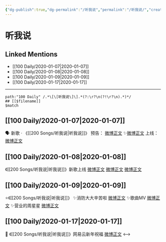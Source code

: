 ```yaml
---
{"dg-publish":true,"dg-permalink":"/听我说","permalink":"/听我说/","created":"2023-04-02T13:24:32.000+08:00","updated":"2023-04-10T15:35:49.000+08:00"}
---
```


# 听我说

## Linked Mentions
- [[100 Daily/2020-01-07\|2020-01-07]]
- [[100 Daily/2020-01-08\|2020-01-08]]
- [[100 Daily/2020-01-09\|2020-01-09]]
- [[100 Daily/2020-01-17\|2020-01-17]]


---

```expander
path:"100 Daily" /.*\[\[听我说\]\].*(?:\r?\n(?!\r?\n).*)*/
## [[$filename]]
$match
```
## [[100 Daily/2020-01-07\|2020-01-07]]
🗣 新歌 · 《[[200 Songs/听我说\|听我说]]》
预告： [微博正文](https://m.weibo.cn/6466290670/4458099273957360) ✨[微博正文](https://m.weibo.cn/6466290670/4458235211745548)
上线： [微博正文](https://m.weibo.cn/6466290670/4458250155842994)
## [[100 Daily/2020-01-08\|2020-01-08]]
《[[200 Songs/听我说\|听我说]]》新歌上线
[微博正文](https://m.weibo.cn/6466290670/4458250155842994)
[微博正文](https://m.weibo.cn/6466290670/4458417827279697)
[微博正文](https://m.weibo.cn/6466290670/4458442125046403)
## [[100 Daily/2020-01-09\|2020-01-09]]
⭐《[[200 Songs/听我说\|听我说]]》
✨消防大大辛苦啦 [微博正文](https://m.weibo.cn/6466290670/4458806744035766)
✨歌曲MV [微博正文](https://m.weibo.cn/6466290670/4458811295196283)
✨营业的周星星 [微博正文](https://m.weibo.cn/6466290670/4458830731404409)
## [[100 Daily/2020-01-17\|2020-01-17]]
🎊 《[[200 Songs/听我说\|听我说]]》网易云新年祝福 [微博正文](https://m.weibo.cn/6466290670/4461691863904574)
<-->